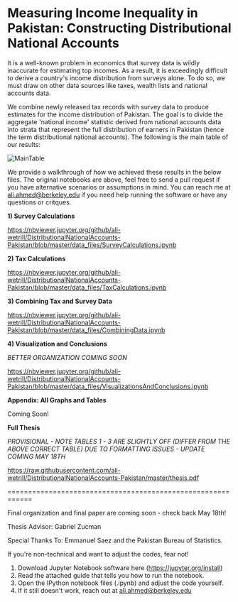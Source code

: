# Measuring Income Inequality in Pakistan: Constructing Distributional National Accounts

It is a well-known problem in economics that survey data is wildly inaccurate for estimating top incomes. As a result, it is exceedingly difficult to derive a country's income distribution from surveys alone. To do so, we must draw on other data sources like taxes, wealth lists and national accounts data.

We combine newly released tax records with survey data to produce estimates for the income distribution of Pakistan. The goal is to divide the aggregate 'national income' statistic derived from national accounts data into strata that represent the full distribution of earners in Pakistan (hence the term distributional national accounts). The following is the main table of our results:

![MainTable](https://raw.githubusercontent.com/ali-wetrill/DistributionalNationalAccounts-Pakistan/master/main-table.png)

We provide a walkthrough of how we achieved these results in the below files. The original notebooks are above, feel free to send a pull request if you have alternative scenarios or assumptions in mind. You can reach me at ali.ahmed@berkeley.edu if you need help running the software or have any questions or critques.

**1) Survey Calculations**

https://nbviewer.jupyter.org/github/ali-wetrill/DistributionalNationalAccounts-Pakistan/blob/master/data_files/SurveyCalculations.ipynb

**2) Tax Calculations**

https://nbviewer.jupyter.org/github/ali-wetrill/DistributionalNationalAccounts-Pakistan/blob/master/data_files/TaxCalculations.ipynb

**3) Combining Tax and Survey Data**

https://nbviewer.jupyter.org/github/ali-wetrill/DistributionalNationalAccounts-Pakistan/blob/master/data_files/CombiningData.ipynb

**4) Visualization and Conclusions**

*BETTER ORGANIZATION COMING SOON*

https://nbviewer.jupyter.org/github/ali-wetrill/DistributionalNationalAccounts-Pakistan/blob/master/data_files/VisualizationsAndConclusions.ipynb

**Appendix: All Graphs and Tables**

Coming Soon!

**Full Thesis**

*PROVISIONAL - NOTE TABLES 1 - 3 ARE SLIGHTLY OFF (DIFFER FROM THE ABOVE CORRECT TABLE) DUE TO FORMATTING ISSUES - UPDATE COMING MAY 18TH*

https://raw.githubusercontent.com/ali-wetrill/DistributionalNationalAccounts-Pakistan/master/thesis.pdf

============================================================

Final organization and final paper are coming soon - check back May 18th!

Thesis Advisor: Gabriel Zucman

Special Thanks To: Emmanuel Saez and the Pakistan Bureau of Statistics.

If you're non-technical and want to adjust the codes, fear not! 

1) Download Jupyter Notebook software here (https://jupyter.org/install)
2) Read the attached guide that tells you how to run the notebook.
3) Open the IPython notebook files (.ipynb) and adjust the code yourself.
4) If it still doesn't work, reach out at ali.ahmed@berkeley.edu
